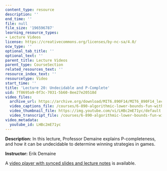 ```yaml
---
content_type: resource
description: ''
end_time: ''
file: null
file_size: '196596787'
learning_resource_types:
- Lecture Videos
license: https://creativecommons.org/licenses/by-nc-sa/4.0/
ocw_type: ''
optional_tab_title: ''
optional_text: ''
parent_title: Lecture Videos
parent_type: CourseSection
related_resources_text: ''
resource_index_text: ''
resourcetype: Video
start_time: ''
title: 'Lecture 20: Undecidable and P-Complete'
uid: 7f8695a9-0f3c-7031-5b60-8ee27e20518d
video_files:
  archive_url: https://archive.org/download/MIT6.890F14/MIT6_890F14_lec20_300k.mp4
  video_captions_file: /courses/6-890-algorithmic-lower-bounds-fun-with-hardness-proofs-fall-2014/817353694baf50718943b87d626f728f_LHBc2mE71yc.vtt
  video_thumbnail_file: https://img.youtube.com/vi/LHBc2mE71yc/default.jpg
  video_transcript_file: /courses/6-890-algorithmic-lower-bounds-fun-with-hardness-proofs-fall-2014/45501cc1a964e91dae39a1cd00ce7233_LHBc2mE71yc.pdf
video_metadata:
  youtube_id: LHBc2mE71yc
---
```


**Description:** In this lecture, Professor Demaine explains P-completeness, and how it can be undecidable to determine winning strategies in games.

**Instructor:** Erik Demaine

A [video player with synced slides and lecture notes](http://courses.csail.mit.edu/6.890/fall14/lectures/L20.html) is available.

